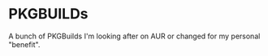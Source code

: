 PKGBUILDs
=========
A bunch of PKGBuilds I'm looking after on AUR or changed for my personal "benefit".
